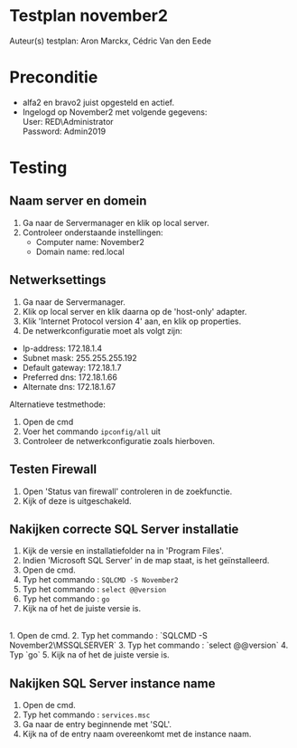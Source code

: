 # Testplan november2

Auteur(s) testplan: Aron Marckx, Cédric Van den Eede

# Preconditie
- alfa2 en bravo2 juist opgesteld en actief.<br>
- Ingelogd op November2 met volgende gegevens: <br>
    User: RED\Administrator <br>
    Password: Admin2019 <br>
 
# Testing
## Naam server en domein
1. Ga naar de Servermanager en klik op local server. 
2. Controleer onderstaande instellingen:
   - Computer name: November2
   - Domain name: red.local

## Netwerksettings
1. Ga naar de Servermanager.
2. Klik op local server en klik daarna op de 'host-only' adapter. 
3. Klik 'Internet Protocol version 4' aan, en klik op properties.
4. De netwerkconfiguratie moet als volgt zijn: <br>
  - Ip-address: 172.18.1.4 <br>
  - Subnet mask: 255.255.255.192 <br>
  - Default gateway: 172.18.1.7 <br>
  - Preferred dns: 172.18.1.66 <br>
  - Alternate dns: 172.18.1.67  <br>

Alternatieve testmethode:
1. Open de cmd 
2. Voer het commando `ipconfig/all` uit
3. Controleer de netwerkconfiguratie zoals hierboven.

## Testen Firewall
1. Open 'Status van firewall' controleren in de zoekfunctie.
2. Kijk of deze is uitgeschakeld.  

## Nakijken correcte SQL Server installatie
1. Kijk de versie en installatiefolder na in 'Program Files'.
2. Indien 'Microsoft SQL Server' in de map staat, is het geïnstalleerd.
3. Open de cmd.
4. Typ het commando : `SQLCMD -S November2`
5. Typ het commando : `select @@version`
6. Typ het commando : `go`
7. Kijk na of het de juiste versie is. 
<br>
1. Open de cmd.
2. Typ het commando : `SQLCMD -S November2\MSSQLSERVER`
3. Typ het commando : `select @@version`
4. Typ `go`
5. Kijk na of het de juiste versie is. 

## Nakijken SQL Server instance name
1. Open de cmd.
2. Typ het commando : `services.msc`
3. Ga naar de entry beginnende met 'SQL'.
4. Kijk na of de entry naam overeenkomt met de instance naam.






   
 
